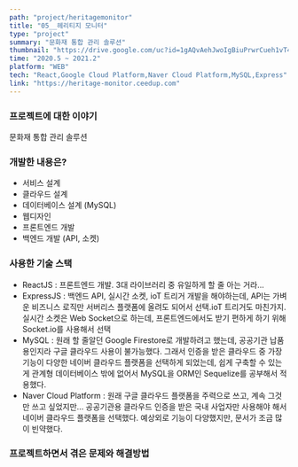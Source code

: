 ```yaml
---
path: "project/heritagemonitor"
title: "05__헤리티지 모니터"
type: "project"
summary: "문화재 통합 관리 솔루션"
thumbnail: "https://drive.google.com/uc?id=1gAQvAehJwoIgBiuPrwrCueh1vT4YSuNB"
time: "2020.5 ~ 2021.2"
platform: "WEB"
tech: "React,Google Cloud Platform,Naver Cloud Platform,MySQL,Express"
link: "https://heritage-monitor.ceedup.com"
---
```


### 프로젝트에 대한 이야기
문화재 통합 관리 솔루션

### 개발한 내용은?
* 서비스 설계
* 클라우드 설계
* 데이터베이스 설계 (MySQL)
* 웹디자인
* 프론트엔드 개발
* 백엔드 개발 (API, 소켓)

### 사용한 기술 스택
* ReactJS : 프론트엔드 개발. 3대 라이브러리 중 유일하게 할 줄 아는 거라...
* ExpressJS : 백엔드 API, 실시간 소켓, ioT 트리거 개발을 해야하는데, API는 가벼운 비즈니스 로직만 서버리스 플랫폼에 올려도 되어서 선택.ioT 트리거도 마친가지. 실시간 소켓은 Web Socket으로 하는데, 프론트엔드에서도 받기 편하게 하기 위해 Socket.io를 사용해서 선택
* MySQL : 원래 할 줄알던 Google Firestore로 개발하려고 했는데, 공공기관 납품용인지라 구글 클라우드 사용이 불가능했다. 그래서 인증을 받은 클라우드 중 가장 기능이 다양한 네이버 클라우드 플랫폼을 선택하게 되었는데, 쉽게 구축할 수 있는게 관계형 데이터베이스 밖에 없어서 MySQL을 ORM인 Sequelize를 공부해서 적용했다.
* Naver Cloud Platform : 원래 구글 클라우드 플랫폼을 주력으로 쓰고, 계속 그것만 쓰고 싶었지만... 공공기관용 클라우드 인증을 받은 국내 사업자만 사용해야 해서 네이버 클라우드 플랫폼을 선택했다. 예상외로 기능이 다양했지만, 문서가 조금 많이 빈약했다.

### 프로젝트하면서 겪은 문제와 해결방법
